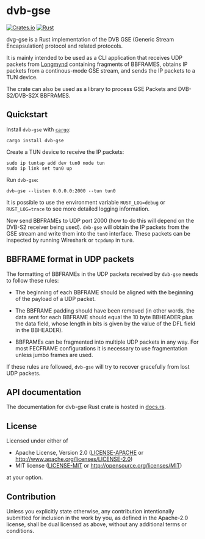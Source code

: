 # dvb-gse

[![Crates.io][crates-badge]][crates-url]
[![Rust](https://github.com/daniestevez/dvb-gse/actions/workflows/rust.yml/badge.svg)](https://github.com/daniestevez/dvb-gse/actions/workflows/rust.yml)

[crates-badge]: https://img.shields.io/crates/v/dvb-gse.svg
[crates-url]: https://crates.io/crates/dvb-gse

dvg-gse is a Rust implementation of the DVB GSE (Generic Stream Encapsulation)
protocol and related protocols.

It is mainly intended to be used as a CLI application that receives UDP
packets from
[Longmynd](https://github.com/BritishAmateurTelevisionClub/longmynd)
containing fragments of BBFRAMES, obtains IP packets from a continous-mode
GSE stream, and sends the IP packets to a TUN device.

The crate can also be used as a library to process GSE Packets and
DVB-S2/DVB-S2X BBFRAMES.

## Quickstart

Install `dvb-gse` with [`cargo`](https://doc.rust-lang.org/cargo/):

```
cargo install dvb-gse
```

Create a TUN device to receive the IP packets:

```
sudo ip tuntap add dev tun0 mode tun
sudo ip link set tun0 up
```

Run `dvb-gse`:

```
dvb-gse --listen 0.0.0.0:2000 --tun tun0
```

It is possible to use the environment variable `RUST_LOG=debug` or
`RUST_LOG=trace` to see more detailed logging information.

Now send BBFRAMEs to UDP port 2000 (how to do this will depend on the DVB-S2
receiver being used). `dvb-gse` will obtain the IP packets from the GSE stream
and write them into the `tun0` interface. These packets can be inspected by
running Wireshark or `tcpdump` in `tun0`.

## BBFRAME format in UDP packets

The formatting of BBFRAMEs in the UDP packets received by `dvb-gse` needs to
follow these rules:

* The beginning of each BBFRAME should be aligned with the beginning of the
  payload of a UDP packet.

* The BBFRAME padding should have been removed (in other words, the data sent
  for each BBFRAME should equal the 10 byte BBHEADER plus the data field, whose
  length in bits is given by the value of the DFL field in the BBHEADER).

* BBFRAMEs can be fragmented into multiple UDP packets in any way. For most
  FECFRAME configurations it is necessary to use fragmentation unless jumbo
  frames are used.

If these rules are followed, `dvb-gse` will try to recover gracefully from lost
UDP packets.

## API documentation

The documentation for dvb-gse Rust crate is hosted in [docs.rs](https://docs.rs/dvb-gse/).

## License

Licensed under either of

 * Apache License, Version 2.0
   ([LICENSE-APACHE](LICENSE-APACHE) or http://www.apache.org/licenses/LICENSE-2.0)
 * MIT license
   ([LICENSE-MIT](LICENSE-MIT) or http://opensource.org/licenses/MIT)

at your option.

## Contribution

Unless you explicitly state otherwise, any contribution intentionally submitted
for inclusion in the work by you, as defined in the Apache-2.0 license, shall be
dual licensed as above, without any additional terms or conditions.
